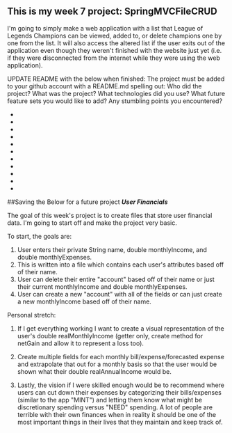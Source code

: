 ## This is my week 7 project: SpringMVCFileCRUD

I'm going to simply make a web application with a list that League of Legends Champions can be viewed, added to, or delete champions one by one from the list. It will also access the altered list if the user exits out of the application even though they weren't finished with the website just yet (i.e. if they were disconnected from the internet while they were using the web application).


UPDATE README with the below when finished:
The project must be added to your github account with a README.md spelling out:
Who did the project?
What was the project?
What technologies did you use?
What future feature sets you would like to add?
Any stumbling points you encountered?




*
*
*
*
*
*
*
*
*
*
*






##Saving the Below for a future project
***User Financials***


The goal of this week's project is to create files that store user financial data. I'm going to start off and make the project very basic.

To start, the goals are:

1) User enters their private String name, double monthlyIncome, and double monthlyExpenses.
2) This is written into a file which contains each user's attributes based off of their name.
3) User can delete their entire "account" based off of their name or just their current monthlyIncome and double monthlyExpenses.
4) User can create a new "account" with all of the fields or can just create a new monthlyIncome based off of their name.



Personal stretch:

1) If I get everything working I want to create a visual representation of the user's double realMonthlyIncome (getter only, create method for netGain and allow it to represent a loss too).

2) Create multiple fields for each monthly bill/expense/forecasted expense and extrapolate that out for a monthly basis so that the user would be shown what their double realAnnualIncome would be.

3) Lastly, the vision if I were skilled enough would be to recommend where users can cut down their expenses by categorizing their bills/expenses (similar to the app "MINT") and letting them know what might be discretionary spending versus "NEED" spending. A lot of people are terrible with their own finances when in reality it should be one of the most important things in their lives that they maintain and keep track of.
